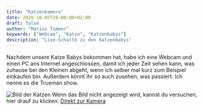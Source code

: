 ```yaml
---
title: "Katzenkamera"
date: 2020-10-05T19:00:00+02:00
draft: false
author: "Marius Timmer"
keywords: ["Webcam", "Katze", "Katzenbabys"]
description: "Live-Schalte zu den Katzenbabys"
---
```


Nachdem unsere Katze Babys bekommen hat, habe ich eine Webcam und einen PC ans Internet angeschlossen, damit ich jeder Zeit sehen kann, was zuhause bei den Kleinen abgeht, wenn ich selber mal kurz zum Beispiel einkaufen bin. Außerdem könnt ihr so auch zusehen, was passiert. Ich nenne es die Trueman show.

<img src="http://go.mariustimmer.de:8081/" alt="Bild der Katzen" />
Wenn das Bild nicht angezeigt wird, kannst du versuchen, hier drauf zu klicken: <a href="http://go.mariustimmer.de:8081">Direkt zur Kamera</a>
